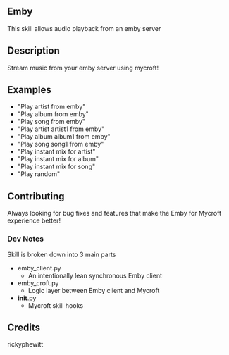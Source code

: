 ## Emby
This skill allows audio playback from an emby server

## Description
Stream music from your emby server using mycroft!

## Examples
 - "Play artist from emby"
 - "Play album from emby"
 - "Play song from emby"
 - "Play artist artist1 from emby"
 - "Play album album1 from emby"
 - "Play song song1 from emby"
 - "Play instant mix for artist"
 - "Play instant mix for album"
 - "Play instant mix for song"
 - "Play random"


## Contributing
Always looking for bug fixes and features that make the Emby for Mycroft experience better!

### Dev Notes
Skill is broken down into 3 main parts
* emby_client.py
    * An intentionally lean synchronous Emby client
* emby_croft.py
    * Logic layer between Emby client and Mycroft
* __init__.py
    * Mycroft skill hooks

## Credits
rickyphewitt


